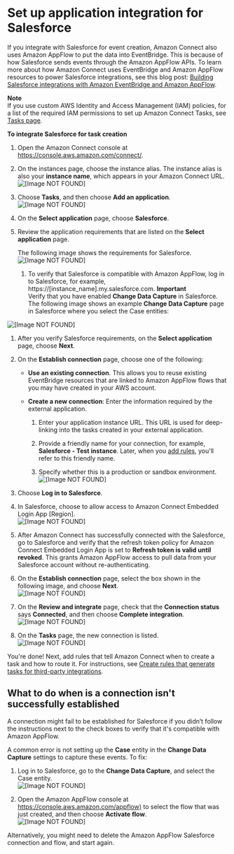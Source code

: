 # Set up application integration for Salesforce<a name="integrate-salesforce-tasks"></a>

If you integrate with Salesforce for event creation, Amazon Connect also uses Amazon AppFlow to put the data into EventBridge\. This is because of how Salesforce sends events through the Amazon AppFlow APIs\. To learn more about how Amazon Connect uses EventBridge and Amazon AppFlow resources to power Salesforce integrations, see this blog post: [ Building Salesforce integrations with Amazon EventBridge and Amazon AppFlow](https://aws.amazon.com/blogs/compute/building-salesforce-integrations-with-amazon-eventbridge/)\. 

**Note**  
If you use custom AWS Identity and Access Management \(IAM\) policies, for a list of the required IAM permissions to set up Amazon Connect Tasks, see [Tasks page](security-iam-amazon-connect-permissions.md#tasks-page)\.

**To integrate Salesforce for task creation**

1. Open the Amazon Connect console at [https://console\.aws\.amazon\.com/connect/](https://console.aws.amazon.com/connect/)\.

1. On the instances page, choose the instance alias\. The instance alias is also your **instance name**, which appears in your Amazon Connect URL\.  
![\[Image NOT FOUND\]](http://docs.aws.amazon.com/connect/latest/adminguide/images/instance.png)

1. Choose **Tasks**, and then choose **Add an application**\.  
![\[Image NOT FOUND\]](http://docs.aws.amazon.com/connect/latest/adminguide/images/tasks-add-an-application-button.png)

1. On the **Select application** page, choose **Salesforce**\. 

1. Review the application requirements that are listed on the **Select application** page\. 

   The following image shows the requirements for Salesforce\.  
![\[Image NOT FOUND\]](http://docs.aws.amazon.com/connect/latest/adminguide/images/tasks-choose-an-app-salesforce.png)

   1. To verify that Salesforce is compatible with Amazon AppFlow, log in to Salesforce, for example, https://\[instance\_name\]\.my\.salesforce\.com\.
**Important**  
Verify that you have enabled **Change Data Capture** in Salesforce\. The following image shows an example **Change Data Capture** page in Salesforce where you select the Case entities:  

![\[Image NOT FOUND\]](http://docs.aws.amazon.com/connect/latest/adminguide/images/tasks-verify-app-salesforce.png)

1. After you verify Salesforce requirements, on the **Select application** page, choose **Next**\.

1. On the **Establish connection** page, choose one of the following: 
   + **Use an existing connection**\. This allows you to reuse existing EventBridge resources that are linked to Amazon AppFlow flows that you may have created in your AWS account\.
   + **Create a new connection**: Enter the information required by the external application\.

     1. Enter your application instance URL\. This URL is used for deep\-linking into the tasks created in your external application\.

     1. Provide a friendly name for your connection, for example, **Salesforce \- Test instance**\. Later, when you [add rules](add-rules-task-creation.md), you'll refer to this friendly name\.

     1. Specify whether this is a production or sandbox environment\.  
![\[Image NOT FOUND\]](http://docs.aws.amazon.com/connect/latest/adminguide/images/tasks-establish-connection.png)

1. Choose **Log in to Salesforce**\. 

1. In Salesforce, choose to allow access to Amazon Connect Embedded Login App \[Region\]\.   
![\[Image NOT FOUND\]](http://docs.aws.amazon.com/connect/latest/adminguide/images/tasks-establish-connection-allow-access-salesforce.png)

1. After Amazon Connect has successfully connected with the Salesforce, go to Salesforce and verify that the refresh token policy for Amazon Connect Embedded Login App is set to **Refresh token is valid until revoked**\. This grants Amazon AppFlow access to pull data from your Salesforce account without re\-authenticating\.

1. On the **Establish connection** page, select the box shown in the following image, and choose **Next**\.   
![\[Image NOT FOUND\]](http://docs.aws.amazon.com/connect/latest/adminguide/images/tasks-establish-connection-successful.png)

1. On the **Review and integrate** page, check that the **Connection status** says **Connected**, and then choose **Complete integration**\.   
![\[Image NOT FOUND\]](http://docs.aws.amazon.com/connect/latest/adminguide/images/tasks-establish-connection-review-and-integrate.png)

1. On the **Tasks** page, the new connection is listed\.  
![\[Image NOT FOUND\]](http://docs.aws.amazon.com/connect/latest/adminguide/images/tasks-establish-connection-final.png)

You're done\! Next, add rules that tell Amazon Connect when to create a task and how to route it\. For instructions, see [Create rules that generate tasks for third\-party integrations](add-rules-task-creation.md)\.

## What to do when is a connection isn't successfully established<a name="fix-connection-not-established-salesforce"></a>

A connection might fail to be established for Salesforce if you didn’t follow the instructions next to the check boxes to verify that it's compatible with Amazon AppFlow\.

A common error is not setting up the **Case** entity in the **Change Data Capture** settings to capture these events\. To fix:

1. Log in to Salesforce, go to the **Change Data Capture**, and select the Case entity\.  
![\[Image NOT FOUND\]](http://docs.aws.amazon.com/connect/latest/adminguide/images/tasks-verify-app-salesforce.png)

1. Open the Amazon AppFlow console at [https://console\.aws\.amazon\.com/appflow\)](https://console.aws.amazon.com/appflow) to select the flow that was just created, and then choose **Activate flow**\.  
![\[Image NOT FOUND\]](http://docs.aws.amazon.com/connect/latest/adminguide/images/tasks-integration-activate-flow.png)

Alternatively, you might need to delete the Amazon AppFlow Salesforce connection and flow, and start again\. 